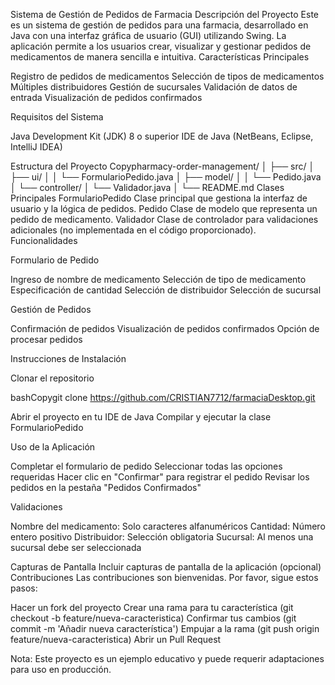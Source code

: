 Sistema de Gestión de Pedidos de Farmacia
Descripción del Proyecto
Este es un sistema de gestión de pedidos para una farmacia, desarrollado en Java con una interfaz gráfica de usuario (GUI) utilizando Swing. La aplicación permite a los usuarios crear, visualizar y gestionar pedidos de medicamentos de manera sencilla e intuitiva.
Características Principales

Registro de pedidos de medicamentos
Selección de tipos de medicamentos
Múltiples distribuidores
Gestión de sucursales
Validación de datos de entrada
Visualización de pedidos confirmados

Requisitos del Sistema

Java Development Kit (JDK) 8 o superior
IDE de Java (NetBeans, Eclipse, IntelliJ IDEA)

Estructura del Proyecto
Copypharmacy-order-management/
│
├── src/
│   ├── ui/
│   │   └── FormularioPedido.java
│   ├── model/
│   │   └── Pedido.java
│   └── controller/
│       └── Validador.java
│
└── README.md
Clases Principales
FormularioPedido
Clase principal que gestiona la interfaz de usuario y la lógica de pedidos.
Pedido
Clase de modelo que representa un pedido de medicamento.
Validador
Clase de controlador para validaciones adicionales (no implementada en el código proporcionado).
Funcionalidades

Formulario de Pedido

Ingreso de nombre de medicamento
Selección de tipo de medicamento
Especificación de cantidad
Selección de distribuidor
Selección de sucursal


Gestión de Pedidos

Confirmación de pedidos
Visualización de pedidos confirmados
Opción de procesar pedidos



Instrucciones de Instalación

Clonar el repositorio

bashCopygit clone https://github.com/CRISTIAN7712/farmaciaDesktop.git

Abrir el proyecto en tu IDE de Java
Compilar y ejecutar la clase FormularioPedido

Uso de la Aplicación

Completar el formulario de pedido
Seleccionar todas las opciones requeridas
Hacer clic en "Confirmar" para registrar el pedido
Revisar los pedidos en la pestaña "Pedidos Confirmados"

Validaciones

Nombre del medicamento: Solo caracteres alfanuméricos
Cantidad: Número entero positivo
Distribuidor: Selección obligatoria
Sucursal: Al menos una sucursal debe ser seleccionada

Capturas de Pantalla
Incluir capturas de pantalla de la aplicación (opcional)
Contribuciones
Las contribuciones son bienvenidas. Por favor, sigue estos pasos:

Hacer un fork del proyecto
Crear una rama para tu característica (git checkout -b feature/nueva-caracteristica)
Confirmar tus cambios (git commit -m 'Añadir nueva característica')
Empujar a la rama (git push origin feature/nueva-caracteristica)
Abrir un Pull Request

Nota: Este proyecto es un ejemplo educativo y puede requerir adaptaciones para uso en producción.